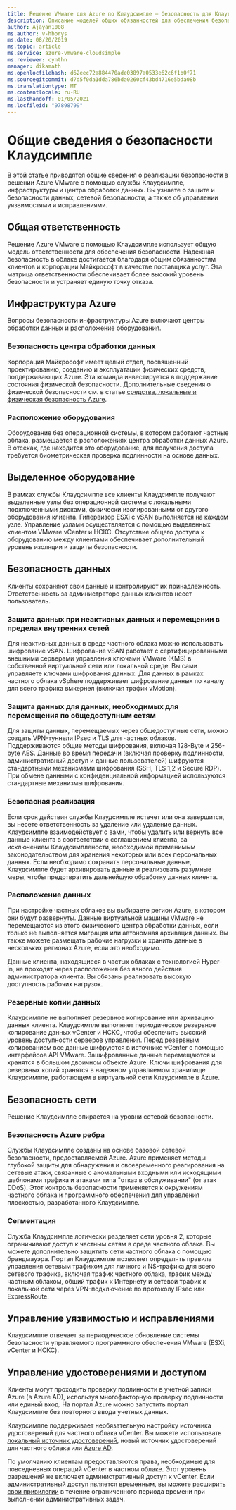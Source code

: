 ```yaml
---
title: Решение VMware для Azure по Клаудсимпле — безопасность для Клаудсимпле Services
description: Описание моделей общих обязанностей для обеспечения безопасности служб Клаудсимпле Services
author: Ajayan1008
ms.author: v-hborys
ms.date: 08/20/2019
ms.topic: article
ms.service: azure-vmware-cloudsimple
ms.reviewer: cynthn
manager: dikamath
ms.openlocfilehash: d62eec72a884470ade03897a0533e62c6f1b0f71
ms.sourcegitcommit: d7d5f0da1dda786bda0260cf43bd4716e5bda08b
ms.translationtype: MT
ms.contentlocale: ru-RU
ms.lasthandoff: 01/05/2021
ms.locfileid: "97898799"
---
```

# <a name="cloudsimple-security-overview"></a>Общие сведения о безопасности Клаудсимпле

В этой статье приводятся общие сведения о реализации безопасности в решении Azure VMware с помощью службы Клаудсимпле, инфраструктуры и центра обработки данных. Вы узнаете о защите и безопасности данных, сетевой безопасности, а также об управлении уязвимостями и исправлениями.

## <a name="shared-responsibility"></a>Общая ответственность

Решение Azure VMware с помощью Клаудсимпле использует общую модель ответственности для обеспечения безопасности. Надежная безопасность в облаке достигается благодаря общим обязанностям клиентов и корпорации Майкрософт в качестве поставщика услуг. Эта матрица ответственности обеспечивает более высокий уровень безопасности и устраняет единую точку отказа.

## <a name="azure-infrastructure"></a>Инфраструктура Azure

Вопросы безопасности инфраструктуры Azure включают центры обработки данных и расположение оборудования.

### <a name="datacenter-security"></a>Безопасность центра обработки данных

Корпорация Майкрософт имеет целый отдел, посвященный проектированию, созданию и эксплуатации физических средств, поддерживающих Azure. Эта команда инвестируется в поддержание состояния физической безопасности. Дополнительные сведения о физической безопасности см. в статье [средства, локальные и физическая безопасность Azure](../security/fundamentals/physical-security.md).

### <a name="equipment-location"></a>Расположение оборудования

Оборудование без операционной системы, в котором работают частные облака, размещается в расположениях центра обработки данных Azure.  В отсеках, где находится это оборудование, для получения доступа требуется биометрическая проверка подлинности на основе данных.

## <a name="dedicated-hardware"></a>Выделенное оборудование

В рамках службы Клаудсимпле все клиенты Клаудсимпле получают выделенные узлы без операционной системы с локальными подключенными дисками, физически изолированными от другого оборудования клиента. Гипервизор ESXi с vSAN выполняется на каждом узле. Управление узлами осуществляется с помощью выделенных клиентом VMware vCenter и НСКС. Отсутствие общего доступа к оборудованию между клиентами обеспечивает дополнительный уровень изоляции и защиты безопасности.

## <a name="data-security"></a>Безопасность данных

Клиенты сохраняют свои данные и контролируют их принадлежность. Ответственность за администраторе данных клиентов несет пользователь.

### <a name="data-protection-for-data-at-rest-and-data-in-motion-within-internal-networks"></a>Защита данных при неактивных данных и перемещении в пределах внутренних сетей

Для неактивных данных в среде частного облака можно использовать шифрование vSAN. Шифрование vSAN работает с сертифицированными внешними серверами управления ключами VMware (KMS) в собственной виртуальной сети или локальной среде.  Вы сами управляете ключами шифрования данных. Для данных в рамках частного облака vSphere поддерживает шифрование данных по каналу для всего трафика вмкернел (включая трафик vMotion).

### <a name="data-protection-for-data-that-is-required-to-move-through-public-networks"></a>Защита данных для данных, необходимых для перемещения по общедоступным сетям

Для защиты данных, перемещаемых через общедоступные сети, можно создать VPN-туннели IPsec и TLS для частных облаков. Поддерживаются общие методы шифрования, включая 128-Byte и 256-byte AES. Данные во время передачи (включая проверку подлинности, административный доступ и данные пользователей) шифруются стандартными механизмами шифрования (SSH, TLS 1,2 и Secure RDP). При обмене данными с конфиденциальной информацией используются стандартные механизмы шифрования.

### <a name="secure-disposal"></a>Безопасная реализация

Если срок действия службы Клаудсимпле истечет или она завершится, вы несете ответственность за удаление или удаление данных. Клаудсимпле взаимодействует с вами, чтобы удалить или вернуть все данные клиента в соответствии с соглашением клиента, за исключением Клаудсимплености, необходимой применимым законодательством для хранения некоторых или всех персональных данных. Если необходимо сохранить персональные данные, Клаудсимпле будет архивировать данные и реализовать разумные меры, чтобы предотвратить дальнейшую обработку данных клиента.

### <a name="data-location"></a>Расположение данных

При настройке частных облаков вы выбираете регион Azure, в котором они будут развернуты. Данные виртуальной машины VMware не перемещаются из этого физического центра обработки данных, если только не выполняется миграция или автономная архивация данных. Вы также можете размещать рабочие нагрузки и хранить данные в нескольких регионах Azure, если это необходимо.

Данные клиента, находящиеся в частых облаках с технологией Hyper-in, не проходят через расположения без явного действия администратора клиента. Вы обязаны реализовать высокую доступность рабочих нагрузок.

### <a name="data-backups"></a>Резервные копии данных

Клаудсимпле не выполняет резервное копирование или архивацию данных клиента. Клаудсимпле выполняет периодическое резервное копирование данных vCenter и НСКС, чтобы обеспечить высокий уровень доступности серверов управления. Перед резервным копированием все данные шифруются в источнике vCenter с помощью интерфейсов API VMware. Зашифрованные данные перемещаются и хранятся в большом двоичном объекте Azure. Ключи шифрования для резервных копий хранятся в надежном управляемом хранилище Клаудсимпле, работающем в виртуальной сети Клаудсимпле в Azure.

## <a name="network-security"></a>Безопасность сети

Решение Клаудсимпле опирается на уровни сетевой безопасности.

### <a name="azure-edge-security"></a>Безопасность Azure ребра

Службы Клаудсимпле созданы на основе базовой сетевой безопасности, предоставляемой Azure. Azure применяет методы глубокой защиты для обнаружения и своевременного реагирования на сетевые атаки, связанные с аномальными входными или исходящими шаблонами трафика и атаками типа "отказ в обслуживании" (от атак DDoS). Этот контроль безопасности применяется к окружениям частного облака и программного обеспечения для управления плоскостью, разработанного Клаудсимпле.

### <a name="segmentation"></a>Сегментация

Служба Клаудсимпле логически разделяет сети уровня 2, которые ограничивают доступ к частным сетям в среде частного облака. Вы можете дополнительно защитить сети частного облака с помощью брандмауэра. Портал Клаудсимпле позволяет определять правила управления сетевым трафиком для личного и NS-трафика для всего сетевого трафика, включая трафик частного облака, трафик между частным облаком, общий трафик к Интернету и сетевой трафик к локальной сети через VPN-подключение по протоколу IPsec или ExpressRoute.

## <a name="vulnerability-and-patch-management"></a>Управление уязвимостью и исправлениями

Клаудсимпле отвечает за периодическое обновление системы безопасности управляемого программного обеспечения VMware (ESXi, vCenter и НСКС).

## <a name="identity-and-access-management"></a>Управление удостоверениями и доступом

Клиенты могут проходить проверку подлинности в учетной записи Azure (в Azure AD), используя многофакторную проверку подлинности или единый вход. На портал Azure можно запустить портал Клаудсимпле без повторного ввода учетных данных.

Клаудсимпле поддерживает необязательную настройку источника удостоверений для частного облака vCenter. Вы можете использовать [локальный источник удостоверений](set-vcenter-identity.md), новый источник удостоверений для частного облака или [Azure AD](azure-ad.md).

По умолчанию клиентам предоставляются права, необходимые для повседневных операций vCenter в частном облаке. Этот уровень разрешений не включает административный доступ к vCenter. Если административный доступ является временным, вы можете [расширить свои привилегии](escalate-private-cloud-privileges.md) в течение ограниченного периода времени при выполнении административных задач.
